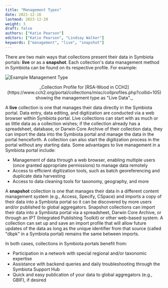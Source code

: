 ```yaml
---
title: "Management Types"
date: 2021-12-16
lastmod: 2023-12-20
weight: 3
draft: false
authors: ["Katie Pearson"]
editors: ["Katie Pearson", "Lindsay Walker"]
keywords: ["management", "live", "snapshot"]
---
```


There are two main ways that collections present their data in Symbiota portals: **live** or as a **snapshot**. Each collection's data management method in Symbiota can be found on its respective profile. For example:

![Example Management Type](/img/managementtype-example.png)

<figcaption align = "center">_Collection Profile for [RSA-Wood in CCH2](https://www.cch2.org/portal/collections/misc/collprofiles.php?collid=105) showing the management type as "Live Data"._</figcaption>

A **live** collection is one that manages their data directly in the Symbiota portal. Data entry, data editing, and digitization are conducted via a web browser within Symbiota portal. Live collections can start with as much or as little data as a collection wishes; if the collection already has a spreadsheet, database, or Darwin Core Archive of their collection data, they can import the data into the Symbiota portal and manage the data in the portal henceforth. A collection can also start the digitization process in the portal without any starting data. Some advantages to live management in a Symbiota portal include:

- Management of data through a web browser, enabling multiple users (once granted appropriate permissions) to manage data remotely
- Access to efficient digitization tools, such as batch georeferencing and duplicate data harvesting
- Access to data cleaning tools for taxonomy, geography, and more

A **snapshot** collection is one that manages their data in a different content management system (e.g., Access, Specify, CSpace) and imports a copy of their data into a Symbiota portal so it can be discovered by more users and/or published to global aggregators. Snapshot collections can import their data into a Symbiota portal via a spreadsheet, Darwin Core Archive, or through an IPT (Integrated Publishing Toolkit) or other web-based system. A collection can set up and save an import profile that will allow future updates of the data as long as the unique identifier from that source (called "dbpk" in a Symbiota portal) remains the same between imports.

In both cases, collections in Symbiota portals benefit from:

- Participation in a network with special regional and/or taxonomic expertise
- Assistance with backend queries and daily troubleshooting through the Symbiota Support Hub
- Quick and easy publication of your data to global aggregators (e.g., GBIF), if desired
